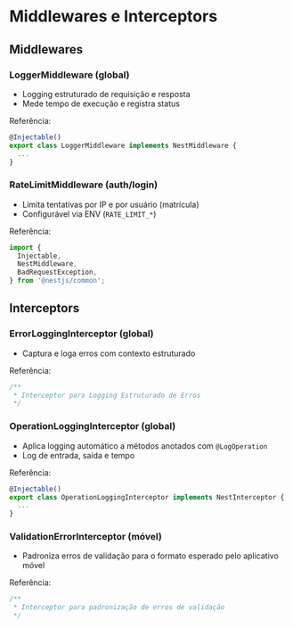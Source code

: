 # Middlewares e Interceptors

## Middlewares

### LoggerMiddleware (global)

- Logging estruturado de requisição e resposta
- Mede tempo de execução e registra status

Referência:

```51:140:apps/api/src/common/middleware/logger.middleware.ts
@Injectable()
export class LoggerMiddleware implements NestMiddleware {
  ...
}
```

### RateLimitMiddleware (auth/login)

- Limita tentativas por IP e por usuário (matrícula)
- Configurável via ENV (`RATE_LIMIT_*`)

Referência:

```1:46:apps/api/src/common/middleware/rate-limit.middleware.ts
import {
  Injectable,
  NestMiddleware,
  BadRequestException,
} from '@nestjs/common';
```

## Interceptors

### ErrorLoggingInterceptor (global)

- Captura e loga erros com contexto estruturado

Referência:

```1:33:apps/api/src/common/interceptors/error-logging.interceptor.ts
/**
 * Interceptor para Logging Estruturado de Erros
 */
```

### OperationLoggingInterceptor (global)

- Aplica logging automático a métodos anotados com `@LogOperation`
- Log de entrada, saída e tempo

Referência:

```32:66:apps/api/src/common/interceptors/operation-logging.interceptor.ts
@Injectable()
export class OperationLoggingInterceptor implements NestInterceptor {
  ...
}
```

### ValidationErrorInterceptor (móvel)

- Padroniza erros de validação para o formato esperado pelo aplicativo móvel

Referência:

```1:22:apps/api/src/common/interceptors/validation-error.interceptor.ts
/**
 * Interceptor para padronização de erros de validação
 */
```
